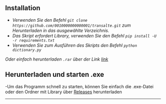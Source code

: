 ## Installation
- _Verwenden Sie den Befehl `git clone https://github.com/0010000000000001/transalte.git` zum Herunterladen in das ausgewählte Verzeichnis._
- _Das Skript erfordert Library, verwenden Sie den Befehl `pip install -U -r requirements.txt`_
- _Verwenden Sie zum Ausführen des Skripts den Befehl `python dictionary.py`_
 
_Oder einfach herunterladen `.rar` über der Link [link](https://github.com/0010000000000001/transalte/releases/download/v1.0/dictinary.rar)_


## Herunterladen und starten .exe

-Um das Programm schnell zu starten, können Sie einfach die .exe-Datei oder den Ordner mit Library über [Releases](https://github.com/0010000000000001/transalte/releases/tag/v1.0) herunterladen
___
